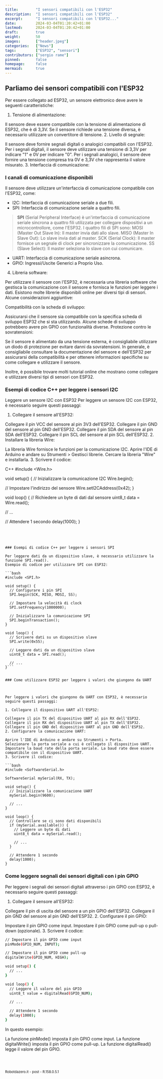 ```yaml
---
title:        "I sensori compatibili con l'ESP32"
description:  "I sensori compatibili con l'ESP32"
excerpt:      "I sensori compatibili con l'ESP32..."
date:         2024-03-04T01:20:42+01:00
lastmod:      2024-03-04T01:20:42+01:00
draft:        true
weight:       50
images:       ["header.jpeg"]
categories:   ["News"]
tags:         ["ESP32", "sensori"]
contributors: ["sergio rame"]
pinned:       false
homepage:     false
mermaid:      true
---
```




<!-- 
<img width="300" class="x figure-img img-fluid lazyload blur-up"  src="/images/154.png" alt="schema connessioni">
<strong>1</strong>. <span style="background-color:#eeeeee"> Controllo delle versioni</span>:
img width="70" class="x figure-img img-fluid lazyload blur-up"  src="/hog/inter.svg" alt="logo sezione"><br><br>

```bash
```     
<div class="alert alert-doks d-flexflex-shrink-1" role="alert">🔑.</div>
-->



## Parliamo dei sensori compatibili con l'ESP32

Per essere collegato ad ESP32, un sensore elettronico deve avere le seguenti caratteristiche:

1. Tensione di alimentazione:

Il sensore deve essere compatibile con la tensione di alimentazione di ESP32, che è di 3,3V. Se il sensore richiede una tensione diversa, è necessario utilizzare un convertitore di tensione.
2. Livello di segnale:

Il sensore deve fornire segnali digitali o analogici compatibili con l'ESP32.
Per i segnali digitali, il sensore deve utilizzare una tensione di 3,3V per indicare "1" e 0V per indicare "0".
Per i segnali analogici, il sensore deve fornire una tensione compresa tra 0V e 3,3V che rappresenta il valore misurato.
3. Interfaccia di comunicazione:

### I canali di comunicazione disponibili

Il sensore deve utilizzare un'interfaccia di comunicazione compatibile con l'ESP32, come:

- I2C: Interfaccia di comunicazione seriale a due fili.
- SPI: Interfaccia di comunicazione seriale a quattro fili.

> <strong>SPI</strong> (Serial Peripheral Interface) è un'interfaccia di comunicazione seriale sincrona a quattro fili utilizzata per collegare dispositivi a un microcontrollore, come l'ESP32.
I quattro fili di SPI sono:
MOSI (Master Out Slave In): Il master invia dati allo slave.
MISO (Master In Slave Out): Lo slave invia dati al master.
SCK (Serial Clock): Il master fornisce un segnale di clock per sincronizzare la comunicazione.
SS (Slave Select): Il master seleziona lo slave con cui comunicare.

- UART: Interfaccia di comunicazione seriale asincrona.
- GPIO: Ingressi/Uscite Generici a Proprio Uso.

4. Libreria software:

Per utilizzare il sensore con l'ESP32, è necessaria una libreria software che gestisca la comunicazione con il sensore e fornisca le funzioni per leggere i dati.
Esistono molte librerie disponibili online per diversi tipi di sensori.
Alcune considerazioni aggiuntive:

Compatibilità con la scheda di sviluppo:

Assicurarsi che il sensore sia compatibile con la specifica scheda di sviluppo ESP32 che si sta utilizzando.
Alcune schede di sviluppo potrebbero avere pin GPIO con funzionalità diverse.
Protezione contro le sovratensioni:

Se il sensore è alimentato da una tensione esterna, è consigliabile utilizzare un diodo di protezione per evitare danni da sovratensioni.
In generale, è consigliabile consultare la documentazione del sensore e dell'ESP32 per assicurarsi della compatibilità e per ottenere informazioni specifiche su come collegare e utilizzare il sensore.

Inoltre, è possibile trovare molti tutorial online che mostrano come collegare e utilizzare diversi tipi di sensori con ESP32.



### Esempi di codice C++ per leggere i sensori I2C

Leggere un sensore I2C con ESP32
Per leggere un sensore I2C con ESP32, è necessario seguire questi passaggi:

1. Collegare il sensore all'ESP32:

Collegare il pin VCC del sensore al pin 3V3 dell'ESP32.
Collegare il pin GND del sensore al pin GND dell'ESP32.
Collegare il pin SDA del sensore al pin SDA dell'ESP32.
Collegare il pin SCL del sensore al pin SCL dell'ESP32.
2. Installare la libreria Wire:

La libreria Wire fornisce le funzioni per la comunicazione I2C.
Aprire l'IDE di Arduino e andare su Strumenti > Gestisci librerie.
Cercare la libreria "Wire" e installarla.
3. Scrivere il codice:

C++
#include <Wire.h>

void setup() {
  // Inizializzare la comunicazione I2C
  Wire.begin();

  // Impostare l'indirizzo del sensore
  Wire.setI2CAddress(0x42);
}

void loop() {
  // Richiedere un byte di dati dal sensore
  uint8_t data = Wire.read();

  // ...

  // Attendere 1 secondo
  delay(1000);
}
```




### Esempi di codice C++ per leggere i sensori SPI

Per leggere dati da un dispositivo slave, è necessario utilizzare la funzione SPI.read().
Esempio di codice per utilizzare SPI con ESP32:

```bash
#include <SPI.h>

void setup() {
  // Configurare i pin SPI
  SPI.begin(SCK, MISO, MOSI, SS);

  // Impostare la velocità di clock
  SPI.setFrequency(1000000);

  // Inizializzare la comunicazione SPI
  SPI.beginTransaction();
}

void loop() {
  // Scrivere dati su un dispositivo slave
  SPI.write(0x55);

  // Leggere dati da un dispositivo slave
  uint8_t data = SPI.read();

  // ...
}```


### Come utilizzare ESP32 per leggere i valori che giungono da UART



Per leggere i valori che giungono da UART con ESP32, è necessario seguire questi passaggi:

1. Collegare il dispositivo UART all'ESP32:

Collegare il pin TX del dispositivo UART al pin RX dell'ESP32.
Collegare il pin RX del dispositivo UART al pin TX dell'ESP32.
Collegare il pin GND del dispositivo UART al pin GND dell'ESP32.
2. Configurare la comunicazione UART:

Aprire l'IDE di Arduino e andare su Strumenti > Porta.
Selezionare la porta seriale a cui è collegato il dispositivo UART.
Impostare la baud rate della porta seriale. La baud rate deve essere compatibile con il dispositivo UART.
3. Scrivere il codice:

```bash
#include <SoftwareSerial.h>

SoftwareSerial mySerial(RX, TX);

void setup() {
  // Inizializzare la comunicazione UART
  mySerial.begin(9600);

  // ...
}

void loop() {
  // Controllare se ci sono dati disponibili
  if (mySerial.available()) {
    // Leggere un byte di dati
    uint8_t data = mySerial.read();

    // ...
  }

  // Attendere 1 secondo
  delay(1000);
}
```



### Come leggere segnali dei sensori digitali con i pin GPIO
Per leggere i segnali dei sensori digitali attraverso i pin GPIO con ESP32, è necessario seguire questi passaggi:

1. Collegare il sensore all'ESP32:

Collegare il pin di uscita del sensore a un pin GPIO dell'ESP32.
Collegare il pin GND del sensore al pin GND dell'ESP32.
2. Configurare il pin GPIO:

Impostare il pin GPIO come input.
Impostare il pin GPIO come pull-up o pull-down (opzionale).
3. Scrivere il codice:

```bash
// Impostare il pin GPIO come input
pinMode(GPIO_NUM, INPUT);

// Impostare il pin GPIO come pull-up
digitalWrite(GPIO_NUM, HIGH);

void setup() {
  // ...
}

void loop() {
  // Leggere il valore del pin GPIO
  uint8_t value = digitalRead(GPIO_NUM);

  // ...

  // Attendere 1 secondo
  delay(1000);
}
```
In questo esempio:

La funzione pinMode() imposta il pin GPIO come input.
La funzione digitalWrite() imposta il pin GPIO come pull-up.
La funzione digitalRead() legge il valore del pin GPIO.






<br>
<br>
<p style="font-size: 0.80em;">Robotdazero.it - post - R.158.0.5.1</p>